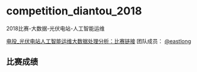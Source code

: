 # competition_diantou_2018
2018比赛-大数据-光伏电站-人工智能运维

[电投_光伏电站人工智能运维大数据处理分析：比赛链接](https://www.datafountain.cn/competitions/303/details)
团队成员：
[@eastlong](https://github.com/eastlong)


## 比赛成绩
